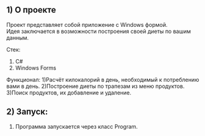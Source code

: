 ## 1) О проекте
Проект представляет собой приложение с Windows формой.  
Идея заключается в возможности построения своей диеты по вашим данным.

Стек:  
1) C#  
2) Windows Forms 

Функционал:
1)Расчёт килокалорий в день, необходимый к потреблению вами в день.
2)Построение диеты по трапезам из меню продуктов.
3)Поиск продуктов, их добавление и удаление.

## 2) Запуск:
1) Программа запускается через класс Program.
